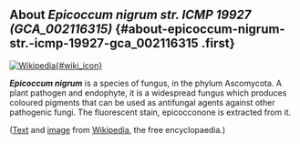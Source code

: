 About *Epicoccum nigrum str. ICMP 19927 (GCA\_002116315)* {#about-epicoccum-nigrum-str.-icmp-19927-gca_002116315 .first}
---------------------------------------------------------

[![Wikipedia](/img/wikipedia_logo_v2_en.png){#wiki_icon}](http://en.wikipedia.org/wiki/Epicoccum_nigrum)

***Epicoccum nigrum*** is a species of fungus, in the phylum Ascomycota.
A plant pathogen and endophyte, it is a widespread fungus which produces
coloured pigments that can be used as antifungal agents against other
pathogenic fungi. The fluorescent stain, epicocconone is extracted from
it.

([Text](http://en.wikipedia.org/wiki/Epicoccum_nigrum) and
[image](https://commons.wikimedia.org/wiki/File:Epicoccum_nigrum_80352.jpg)
from [Wikipedia](http://en.wikipedia.org/), the free encyclopaedia.)
